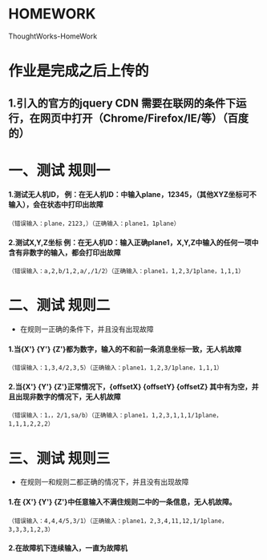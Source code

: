 # HOMEWORK
ThoughtWorks-HomeWork

# 作业是完成之后上传的

## 1.引入的官方的jquery CDN 需要在联网的条件下运行，在网页中打开（Chrome/Firefox/IE/等）（百度的）

# 一、测试 规则一

#### 1.测试无人机ID， 例：在无人机ID：中输入plane，12345，（其他XYZ坐标可不输入），会在状态中打印出故障
	（错误输入：plane，2123,）（正确输入：plane1，1plane）
  
#### 2.测试X,Y,Z坐标  例：在无人机ID：输入正确plane1，X,Y,Z中输入的任何一项中含有非数字的输入，都会打印出故障
	（错误输入：a,2,b/1,2,a/,/1/2）（正确输入：plane1，1,2,3/1plane，1,1,1）	

# 二、测试 规则二
* 在规则一正确的条件下，并且没有出现故障
 #### 1.当{X'} {Y'} {Z'}都为数字，输入的不和前一条消息坐标一致，无人机故障
	（错误输入：1,3,4/2,3,5）（正确输入：plane1，1,2,3/1plane，1,1,1）

#### 2.当{X'} {Y'} {Z'}正常情况下，{offsetX} {offsetY} {offsetZ} 其中有为空，并且出现非数字的情况下，无人机故障
	（错误输入：1，，2/1,sa/b）（正确输入：plane1，1,2,3,1,1,1/1plane，1,1,1,2,2,2）
	
# 三、测试 规则三
* 在规则一和规则二都正确的情况下，并且没有出现故障
#### 1.在 {X'} {Y'} {Z'}中任意输入不满住规则二中的一条信息，无人机故障。
	（错误输入：4,4,4/5,3/1）（正确输入：plane1，2,3,4,11,12,1/1plane，3,3,3,1,2,3）
#### 2.在故障机下连续输入，一直为故障机


